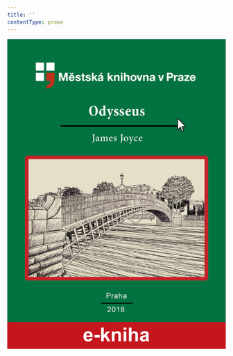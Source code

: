 ```yaml
---
title: ''
contentType: prose
---
```


<section>

![Odysseus](./resources/obalka.jpg)

</section>

[^1]: Přistoupím k oltáři božímu.

[^2]: Zlatoústý.

[^3]: Algernon Charles Swinburne (1837–1909), angl. básník.

[^4]: Po vínově rudém moři;  z Homérovy _Odysseje_.

[^5]: Moře! Moře!; z Xenofontovy _Anabáze_.

[^6]: Pupek.

[^7]: Mater Misericordiae, Richmond – nemocnice v Dublinu.

[^8]: Nechť tě obklopí liliový zástup zářících vyznavačů, nechť tě přivítá plesající sbor panen. (Irská modlitba nad umírajícím.)

[^9]: Ve jménu Otce i Syna i Ducha svatého.

[^10]: A v jednu svatou všeobecnou a apoštolskou církev; vyznání víry, součást mše.

[^11]: Hrome! Panebože!

[^12]: Láska matčina; láska k matce.

[^13]: Po přímých cestách.

[^14]: Cena Paříže, vyznamenání.

[^15]: Mistr všech vědoucích (tj. Aristoteles), z Dantova _Pekla_.

[^16]: Po sobě.

[^17]: Vedle sebe.

[^18]: Věčný zákon.

[^19]: Biskupský pláštík.

[^20]: Doslova: Přines s sebou; soudní obsílka.

[^21]: Ať odpočívá v pokoji.

[^22]: Na stráž!; z Verdiho _Trubadúra_.

[^23]: Úvodní árie.

[^24]: Slez dolů, plešatče, abys příliš nezplešatěl.

[^25]: Ó ano, jistě!

[^26]: Doslova: velký rok; nesmírná doba.

[^27]: Kdo vás přivedl do tohoto trapného stavu?

[^28]: Holub, Josefe.

[^29]: Teplé mléko.

[^30]: Králíku.

[^31]: Loterie, terno.

[^32]: Život Ježíšův.

[^33]: To víš, je to legrační. Jsem socialista. Nevěřím v boží existenci. Tátovi to nesmím říct.

[^34]: On věří?

[^35]: Můj otec ano.

[^36]: Konec.

[^37]: Fyzika, chemie a přírodověda.

[^38]: Zadělávané plíčky.

[^39]: Boulevard St. Michel.

[^40]: On, to jsem já sám.

[^41]: Ještě dvě minuty.

[^42]: Zavřeno.

[^43]: Haha!

[^44]: Cože?

[^45]: Baletní sukýnka.

[^46]: Dlouhé bílé kalhoty a krátké červené; název humoristických časopisů.

[^47]: Řezy.

[^48]: Krém bretonského pudinku.

[^49]: Půl žejdlíku!

[^50]: On je Ir. Holandský? Sýr ne. Irové, my dva, Irsko, víte? To jo!

[^51]: Na zdraví!

[^52]: Slečna.

[^53]: Děvče pro všechno.

[^54]: Můj syn.

[^55]: Pramice uvízlá v písku.

[^56]: Přemýšleje o hrozných věcech.

[^57]: Samozřejmě.

[^58]: Bratr čuník.

[^59]: K tobě všeliké tělo přijde; _Žalm 65, 37_.

[^60]: Spíše.

[^61]: A viděl Bůh. A bylo velmi dobré; Genesis 1, 31.

[^62]: Hle, jak malá nožka!

[^63]: Dni i noci kvílí nad utrpěnými křivdami.

[^64]: Onen totiž Lucifer, jenž nezná západu. (Z obřadů svěcení svící na Bílou sobotu, Lucifer = Světlonoš, Jitřenka.)

[^65]: No dobře.

[^66]: Tam ruku dám ti; z Mozartova _Dona Giovanniho_.

[^67]: Zda chci či nechci; z Mozartova _Dona Giovanniho._

[^68]: Sladké nic nedělání.

[^69]: Stavovská solidarita, morálka.

[^70]: Ejhle člověk! – Pilátův výrok o Ježíšovi.

[^71]: Iesus Nazarenus Rex Iudaeorum – Ježíš Nazaretský, král židovský.

[^72]: Iesus Hominum Salvator – Ježíš, spasitel lidí; In hoc Signo (vinces) – V tomto znamení (zvítězíš); In Hac Salus – V tomto (kříži) spása.

[^73]: Stála Matka, mariánský hymnus.

[^74]: Kdo je člověk!

[^75]: Španělská pleť.

[^76]: Jak chví se srdce mé; z Mozartova _Dona Giovanniho_.

[^77]: Nevcházej v soud se služebníkem svým, Pane. _Žalm 142, 2_.

[^78]: A neuveď nás v pokušení; z _Otčenáše_.

[^79]: Do ráje (ať doprovodí tě andělé); pohřební zpěv.

[^80]: Nechť má tělo.

[^81]: O mrtvých nejinak než dříve, tj. stejně jako dříve – jen dobré.

[^82]: Pesach, židovské Velikonce.

[^83]: Slyš, Izraeli, Hospodin Bůh náš, Hospodin jeden jest.

[^84]: Léta Páně.

[^85]: Říše římská.

[^86]: Vstupte, děti!

[^87]: Pane, smiluj se!

[^88]: Pokoj bychom vyprosili tobě… porozprávět sobě… neb vichr právě ustal ve své zlobě; z Dantovy _Božské komedie_, přel. O. F. Babler.

[^89]: V tom vzduchu šerém; z Dantovy _Božské komedie_, přel. O. F. Babler.

[^90]: Tak pokojná ta auriflamma (praporec); z Dantovy _Božské komedie_, přel. K. Vrátný.

[^91]: Větší touhou, zírat zas, mě zažeh; z Dantovy _Božské komedie_, přel. K. Vrátný.

[^92]: Itálie, učitelka umění.

[^93]: Zákon odvety; z knihy _Exodus_.

[^94]: Byla kdysi Trója; z Vergiliovy _Aeneidy_.

[^95]: Žádné statky.

[^96]: Bůh to byl, jenž poklid tento mi zjednal; z Vergiliových _Zpěvů pastýřských_, přel. O. Vaňorný.

[^97]: Naše věc je svatá; z opery _Hugenoti_ od. G. Meyerbeera (1791–1864).

[^98]: Don Giovanni! K tomuto kvasu jsi mne pozval! Z Mozartova _Dona Giovanniho,_ přel. R. Vonásek.

[^99]: A on pak trubku udělal si z řiti; z Dantovy _Božské komedie_, přel. O. F. Babler.

[^100]: Zdráv buď, Mistře.

[^101]: Předpeklí.

[^102]: Ani nejmenovat!

[^103]: Člun je na souši. Jsem kněz. – Slova z irského slabikáře.

[^104]: Pohledem člověka zahubí (bazilišek).

[^105]: Kraj mládí; v keltské mytologii blažené bezčasí.

[^106]: Běhna.

[^107]: Čemu se posmíváš, tomu budeš sloužit.

[^108]: Je Velký pátek!

[^109]: Ještě dvacet sous. Budeme dělat prasečinky. Minet? Chceš?

[^110]: Rozvod od stolu a lože.

[^111]: Tvary slovesa močit.

[^112]: Měli by mě zarazit.

[^113]: Ba co více. V lidské společnosti záleží nejvíce na tom, aby byla láska mezi mnohými.

[^114]: Oroduj za nás.

[^115]: Polib mi prdel! Srdíčko moje.

[^116]: Praví Eglinton Posloupnopisec.

[^117]: V ten čas, kdy život náš je na půl cestě; z Dantovy _Božské komedie_, přel. K. Vrátný.

[^118]: Ještě víc. Podnes. Znovu. Potom.

[^119]: Sebetrapič – název antického dramatu a též básně Ch. Baudelaira.

[^120]: Býk ověnčený k oběti.

[^121]: Štěpánovo děvče. Ano, jeho. Gelindo se rozhodne, že nebude Š. D. milovat.

[^122]: Otče, pravil; padající Ikarus volá svého otce podobně jako Kristus na kříži.

[^123]: Co chcete?

[^124]: Našel jsem to! Už to mám!

[^125]: Já sám.

[^126]: _Summa_ proti pohanům od Tomáše Akvinského.

[^127]: Irský bůh lásky a krásy.

[^128]: Náš přítel.

[^129]: _Třicetiletá_ – Balzakův román.

[^130]: V pravdě je hodné a spravedlivé; počátek eucharistické modlitby při mši.

[^131]: Počet vyvolených.

[^132]: Ejakulace semene do ženského přirození.

[^133]: Tvořit beránky.

[^134]: Bože, ku pomoci.

[^135]: Reš (hebrejská číslice): Blahoslavení neposkvrnění: Počátek slov tvých jest pravda: na věky všickni soudové spravedlnosti tvé. _Žalm 118_.

[^136]: Sin (hebrejská číslice): Knížata pronásledovala mne bez příčiny: a slov tvých strachovalo se srdce mé.

[^137]: Taky jsem míval takové názory, když jsem byl mladičký jako vy. Potom jsem se přesvědčil, že svět je dravec. Škoda. Vždyť váš hlas… byl by zdrojem příjmu, jen do toho. A zatím se obětujete. Oběť nekrvavá.

[^138]: Doufejme.

[^139]: Dejte na má slova. Uvažujte.

[^140]: Budu uvažovat.

[^141]: Ale vážně, hm?

[^142]: Vida. Přijďte za mnou a myslete na to.

[^143]: Nashledanou, Mistře. A děkuji.

[^144]: Není za co. Promiňte. Všechno nejlepší.

[^145]: Nerozluštitelné kabalistické zaklínadlo.

[^146]: Hluboký hlas, bas.

[^147]: Chtěl jsem z přinucení.

[^148]: Poslední módní výkřik.

[^149]: Ve městě, u moře.

[^150]: Milostně, leč nepříliš.

[^151]: Celá láska se mi zjevila, upřel jsem na ni pohled; z Flotowovy opery _Marta_.

[^152]: Komorní hudba. Nočník.

[^153]: Zde v těch kobkách svátosti; z Mozartovy _Kouzelné flétny_, přel. J. K. Chmelenský.

[^154]: Má vina.

[^155]: Příteli.

[^156]: Buď zticha.

[^157]: Houbovité tělísko.

[^158]: Ve chvíli smrti při popravě.

[^159]: Mečík krvavý.

[^160]: Irský pozemní hokej.

[^161]: Družina.

[^162]: Pro veřejné blaho.

[^163]: Irský přípitek.

[^164]: Irský národ; jméno vlasteneckého sdružení.

[^165]: Přestaň.

[^166]: Příčetný.

[^167]: Naplivat na Angličany! Věrolomný Albion!

[^168]: Třesky plesky.

[^169]: V zahradě.

[^170]: Německá sentimentální vojenská píseň.

[^171]: V lůně matčině.

[^172]: Zjevení Páně neboli Tří králů.

[^173]: Vstaň, osvěť se (Jeruzaléme).

[^174]: Všickni … ze Sáby přijdou.

[^175]: Spomožení naše ve jménu Páně. – Který stvořil nebe i zemi. – Pán s vámi. – I s duchem tvým.

[^176]: Bože, jehož jménem se veškerenstvo posvěcuje, vylej své požehnání na toto stvoření: a učiň, aby kdožkoli jich podle zákona i vůle s díkučiněním požívati bude, skrze vzývání Tvého přesvatého jména tvým působením tělesného zdraví i duševní záštity dosáhl skrze Krista Pána našeho.

[^177]: Velevážený pan.

[^178]: Spojka „a“.

[^179]: Sbohem, milý kamaráde! Sbohem!

[^180]: Mše za zemřelé.

[^181]: Zkratky nehorázných titulů, podle E. Kreutzera znamenají: Podvazkový rytíř, Rytíř sv. Patrika, Chrámový rytíř (tj. zednář), Tajný rada, Rytířský komandér lázeňského řádu, Poslanec, Smírčí soudce, Bakalář lékařství, Řád za vynikající službu, Sodomita, Vrchní štolba, Člen Královské irské akademie, Bakalář práv, Doktor hudby, Chudinský opatrovník, Člen Trojické koleje v Dublinu, Člen Královské irské univerzity, Člen Královské irské lékařské koleje, Člen Královské irské chirurgické koleje.

[^182]: Pěkná podívaná!

[^183]: Té neskonalé (svátosti) – hymnus od Tomáše Akvinského.

[^184]: Chléb z nebe dal jsi jim.

[^185]: Mrzutost.

[^186]: Chvalte Hospodina všickni národové; _Žalm 116_.

[^187]: Prádlo.

[^188]: Správně: La causa è santa, tj. svatá věc.

[^189]: Vari z cesty; píseň irského básníka Ch. G. Duffyho.

[^190]: Dobrou noc, slečno. Muž miluje krásnou dívku.

[^191]: Následným účinkem.

[^192]: Panno a matko, dcero syna svého; z Dantovy _Božské komedie_, přel. K. Vrátný.

[^193]: Petr rybář = papež.

[^194]: Aby se poznalo tělesné tajemství našeho pohlaví.

[^195]: Modlete se, bratři, za mě.

[^196]: Kde, jak.

[^197]: Štěpánská píseň.

[^198]: Smrt policajtům!

[^199]: Slintavka.

[^200]: Taková a tak veliká je zkaženost této doby, římští občané, že naše vdané paní mají raději chlípná lechtání kdejakého libyjského polomuže než pořádné moudí a strmé ztopoření římských centuriónů.

[^201]: Ale jistě… tisíceré díky.

[^202]: Obchodník s pláštěnkami.

[^203]: Ploditel, tj. Mulligan.

[^204]: U něho… hrome… vážně.

[^205]: To jsou dvě věci.

[^206]: Těhotná.

[^207]: Plod bez srdce v plodu.

[^208]: Budiž!

[^209]: Mrtvé moře.

[^210]: Porod.

[^211]: Čich.

[^212]: Všechno pomíjející, z Goethova _Fausta_.

[^213]: Nebe.

[^214]: Dojil jsi krávu mrzutost. Teď piješ sladkého mléka jejího vemene. – Z Nietzschovy _Tak pravil Zarathustra_, přel. O. Fischer.

[^215]: Skrze bohyni Partulu a Pertundu, teď je čas pít; Partula byla římská bohyně porodu, Pertunda obcování.

[^216]: Hodnověrnost. (V Irsku dostal napít podle zákona i po zavření hospody každý, kdo hodnověrně prokázal, že přichází ze vzdálenosti 4 mil.)

[^217]: Požehnej vás Všemohoucí Bůh, Otec a Syn.

[^218]: Kupředu, děti!

[^219]: Cca 5,5 km, perská míra vzdálenosti.

[^220]: Matka mě oženila.

[^221]: Všichni se napijeme absintu, čert ať nám vezme zadek.

[^222]: Dobrou noc vespolek.

[^223]: Na vaše (zdraví).

[^224]: Veseliti se budou na ložích svých; _Žalm 149, 5._

[^225]: Aby se naplnilo písmo.

[^226]: Viděl jsem vodu vytékající z chrámu od boku pravého, aleluja.

[^227]: (Trochu vyšším hlasem.) A všichni, na něž voda splynula.

[^228]: (Slavnostně.) Spaseni jsou.

[^229]: Krásná nelítostná paní; báseň J. Keatse (1795–1821).

[^230]: K bohyni, která obveseluje mladost mou.

[^231]: Dobrý večer, slečno Blanko, co je to za ulici?

[^232]: Mabbot Street.

[^233]: Ano, vím, tatínku.

[^234]: Gojská zábava.

[^235]: Jak chví se srdce tvé?

[^236]: Každý má jiný vkus.

[^237]: Dostatečný důkaz.

[^238]: Černá jsem, ale krásná, dcery jeruzalémské; zkomolená _Píseň Šalamounova_.

[^239]: Komu to prospívá?

[^240]: Buď nastotisíckrát vítán.

[^241]: Jak krásný je tvůj král, Izraeli.

[^242]: Motlidba před židovským Dlouhým dnem.

[^243]: Zvěstuji vám velikou radost. Máme kata. (Parafráze slov, jimiž se vyhlašuje nový papež.)

[^244]: Šťastný svazek. (Parafráze na Culpa Felix – Šťastná vina z velikonoční liturgie.)

[^245]: Jdoucí na smrt tě zdraví.

[^246]: Počátek hebrejské abecedy a další hebrejské výrazy.

[^247]: Nevtipný příběh je kočár bez koně.

[^248]: Neporušená panna.

[^249]: Židovký puch.

[^250]: Leopoldovo narození.

[^251]: A nazváno bude jeho jméno Emmanuel.

[^252]: Nebesa vypravují slávu boží_; Žalm 18, 1._

[^253]: Ale, hergot… Mladost radost. Ať se mládí vydovádí.

[^254]: Tak to je.

[^255]: On přichází! Jsem to já! Muž, který se směje! Prvotní člověk!... Pánové a dámy, sázejte!... Sází se!... Už to nejde.

[^256]: Argument k ženě.

[^257]: Živote můj, miluji tě; z Byronovy básně.

[^258]: Zhřešil jsem!

[^259]: Zde v hampejzu, kde rozbili jsme stan; (z Villonovy _Závěti_).

[^260]: Bez okolků.

[^261]: Daruj nám pokoj.

[^262]: Neukojené prahnutí / zpytavá žena / nás všechny zničí; (zkomolený úryvek z Wagnerovy _Valkýry_).

[^263]: A vyvýšeni budou rohové spravedlivého; _Žalm 74, 11_.

[^264]: Dráždivé spodní prádlo. Olala. Ten má frňák.

[^265]: Ať žije upír!

[^266]: Hovnajs!

[^267]: Všichni dopředu! Poklonit se! Všichni na místo!

[^268]: Čtverec! Dva dopředu!... Vyrovnat!

[^269]: Vpřed! Osm! Skrz! Pozdrav! Pohyb rukou! Křížem!

[^270]: Šuplíky! Dámský řetěz! Košík! Zády k sobě!

[^271]: Pekařka! Kroužky! Můstky! Kolotoč! Šneci!

[^272]: Tančete se svými dámami! Vyměňte si dámy! Podejte své dámě kytičku! Poděkujte!

[^273]: Ale ne, kdepak!... Nebudu sloužit!

[^274]: Ostatně mi do toho nic není.

[^275]: Nemočit.

[^276]: Také v Paříži je to vidět.

[^277]: Ach jé.

[^278]: Božínku!

[^279]: Milý kněže? (název písně J. Banima, 1798–1844).

[^280]: Zemřeme za Irsko!

[^281]: Chvátej loupiti; z _Izaiáše 8, 3_.

[^282]: Pozpátku „Alleluja: nebo kraloval Pán Bůh náš všemohoucí“; praktika při černé mši.

[^283]: Odejde Jidáš. A odšed osidlem se oběsil; (_Mat. 27, 5_).

[^284]: Věrný Achates; nerozlučný druh Aenea ve Vergilově _Aeneidě_.

[^285]: Po cestě.

[^286]: Polosvět.

[^287]: Kolegové, kumpáni.

[^288]: Nejsem neznalá útrap a nešťastným pomáhám ráda; parafráze z Vergiliovy _Aeneidy_, přel. O. Vaňorný.

[^289]: Vzácný pták (tj. bílá vrána).

[^290]: Vypravěč, povídálek.

[^291]: Chladnokrevnost.

[^292]: Indiánská salaš.

[^293]: Pohlednice.

[^294]: Rozhled.

[^295]: Dýka.

[^296]: Rozhřešení.

[^297]: Mezi námi.

[^298]: Rázem.

[^299]: Hlava rodiny.

[^300]: Porušnost o sobě (v zásadě), porušnost případkově (náhodná); _Summa_ Tomáše Akvinského.

[^301]: Ve všem všudy.

[^302]: Nezbytná podmínka.

[^303]: Tlumeně… důvěrníkovi.

[^304]: Roberto okrádá svou běhnu.

[^305]: Sv. Tomáš Buldok.

[^306]: Podle těla.

[^307]: Vlast je tam, kde je dobrý život.

[^308]: Prozatím (propter tempore).

[^309]: Farnost sv. Patrika; tj. ironicky irská církev.

[^310]: Tělnatost.

[^311]: Sklon.

[^312]: Léta jsem promarnil hrou.

[^313]: Vůdce a hrabě; členění dvojsborových vokálních skladeb.

[^314]: O lstivosti Sirén / pějí básníci.

[^315]: Dýchánky.

[^316]: Celý ten rod.

[^317]: Zkomolený závěr písně od J. Jeepa (1582–1644) o ztroskotání lodi.

[^318]: Báseň _Naděje_ od rakouského básníka Naftali Herze Imbera (1856–1909).

[^319]: Potichu.

[^320]: Poutnický nápěv: Když vycházel Izrael z Egypta a dům Jakubův z národu cizího.

[^321]: Venkov ve městě… Tady se člověk uzdraví.

[^322]: Vždy ochotný.

[^323]: Světlost a dokonalost.

[^324]: Radost ze Zákona; židovský svátek.

[^325]: Píseň Šalomounova.

[^326]: Pisoár.

[^327]: Jeho Veličenstvo.

[^328]: Těhotná.

[^329]: Ach, krásný touraineský kraji.

[^330]: Zkomolenina z „haruspex“, tj. vykladač z vnitřností obětin ve starém Římě.

[^331]: Paroháč.

[^332]: Jak se máte? Děkuji, dobře, a vy?

[^333]: Služka.

[^334]: Dvě sázená vejce, pane.

[^335]: Myslím na Masetta… já nevím, co bych ráda; z Mozartova _Dona Giovanniho_, přel. R. Vonásek.

[^336]: Hospoda.
